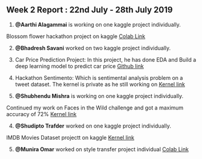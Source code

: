 ## Week 2 Report : 22nd July - 28th July 2019

1. **@Aarthi Alagammai**  is working on one kaggle project individually.

Blossom flower hackathon project on kaggle 
[Colab Link](https://colab.research.google.com/drive/1SEUb2Keru4ZDjan_zx1ZrS_U8yXNSX2n)


2. **@Bhadresh Savani** worked on two kaggle project individually.

1. Car Price Prediction Project: In this project, he has done EDA and Build a deep learning model to predict car price 
[Github link](https://github.com/bhadreshpsavani/Car-Price-Prediction-/blob/master/CarPricePredictionWithNN.ipynb)
2. Hackathon Sentimento: Which is sentimental analysis problem on a tweet dataset. The kernel is private as he still working on
[Kernel link](https://www.kaggle.com/bhadreshsavani/aaryasentimentalanalysiswithtweets/edit)


3. **@Shubhendu Mishra** is working on one kaggle project individually.

Continued my work on Faces in the Wild challenge and got a maximum accuracy of 72%
[Kernel link](https://www.kaggle.com/shubhendumishra/modified-siamese-network-pytorch)


4. **@Shudipto Trafder** worked on one kaggle project individually.

IMDB Movies Dataset projectt on kaggle 
[Kernel link](https://www.kaggle.com/iamsdt/kernelc37470a4aa)

5. **@Munira Omar** worked on style transfer project individual
[Colab Link](https://colab.research.google.com/drive/1Y0OUNSUIKxU8K1S5wh-FjHvo6wFocGTj)





